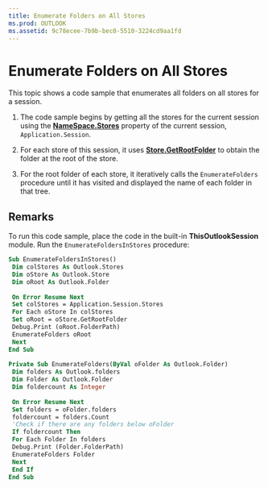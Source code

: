 ```yaml
---
title: Enumerate Folders on All Stores
ms.prod: OUTLOOK
ms.assetid: 9c78ecee-7b9b-bec0-5510-3224cd9aa1fd
---
```



# Enumerate Folders on All Stores

This topic shows a code sample that enumerates all folders on all stores for a session.


1. The code sample begins by getting all the stores for the current session using the  **[NameSpace.Stores](namespace-stores-property-outlook.md)** property of the current session, `Application.Session`.
    
2. For each store of this session, it uses  **[Store.GetRootFolder](store-getrootfolder-method-outlook.md)** to obtain the folder at the root of the store.
    
3. For the root folder of each store, it iteratively calls the  `EnumerateFolders` procedure until it has visited and displayed the name of each folder in that tree.
    

## Remarks

To run this code sample, place the code in the built-in  **ThisOutlookSession** module. Run the `EnumerateFoldersInStores` procedure:


```vb
Sub EnumerateFoldersInStores() 
 Dim colStores As Outlook.Stores 
 Dim oStore As Outlook.Store 
 Dim oRoot As Outlook.Folder 
 
 On Error Resume Next 
 Set colStores = Application.Session.Stores 
 For Each oStore In colStores 
 Set oRoot = oStore.GetRootFolder 
 Debug.Print (oRoot.FolderPath) 
 EnumerateFolders oRoot 
 Next 
End Sub 
 
Private Sub EnumerateFolders(ByVal oFolder As Outlook.Folder) 
 Dim folders As Outlook.folders 
 Dim Folder As Outlook.Folder 
 Dim foldercount As Integer 
 
 On Error Resume Next 
 Set folders = oFolder.folders 
 foldercount = folders.Count 
 'Check if there are any folders below oFolder 
 If foldercount Then 
 For Each Folder In folders 
 Debug.Print (Folder.FolderPath) 
 EnumerateFolders Folder 
 Next 
 End If 
End Sub
```


